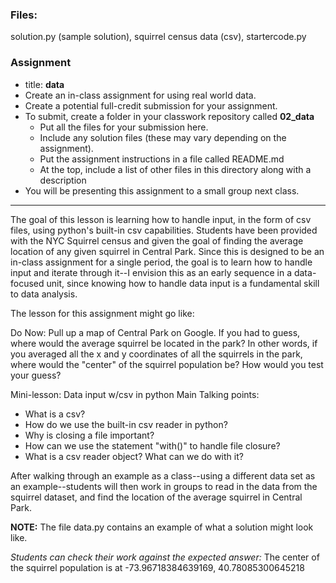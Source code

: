 ### Files:
solution.py (sample solution), squirrel census data (csv), startercode.py

### Assignment
  * title: **data**
  * Create an in-class assignment for using real world data.
  * Create a potential full-credit submission for your assignment.
  * To submit, create a folder in your classwork repository called **02_data**
    - Put all the files for your submission here.
    - Include any solution files (these may vary depending on the assignment).
    - Put the assignment instructions in a file called README.md
    - At the top, include a list of other files in this directory along with a description
  * You will be presenting this assignment to a small group next class.

---
The goal of this lesson is learning how to handle input, in the form of csv files,
using python's built-in csv capabilities. Students have been provided with the NYC Squirrel census
and given the goal of finding the average location of any given squirrel in Central Park.
Since this is designed to be an in-class assignment for a single period,
the goal is to learn how to handle input and iterate through it--I envision this as an
early sequence in a data-focused unit, since knowing how to handle data input is a fundamental skill to data analysis.

The lesson for this assignment might go like:

Do Now: Pull up a map of Central Park on Google. If you had to guess, where would the average squirrel
be located in the park? In other words, if you averaged all the x and y coordinates of all the squirrels in the park,
where would the "center" of the squirrel population be? How would you test your guess?

Mini-lesson: Data input w/csv in python
Main Talking points:
+ What is a csv?
+ How do we use the built-in csv reader in python?
+ Why is closing a file important?
+ How can we use the statement "with()" to handle file closure?
+ What is a csv reader object? What can we do with it?

After walking through an example as a class--using a different data set as an example--students will then work in groups to
read in the data from the squirrel dataset, and find the location of the average squirrel in Central Park.

**NOTE:** The file data.py contains an example of what a solution might look like.

*Students can check their work against the expected answer:*
The center of the squirrel population is at -73.96718384639169, 40.78085300645218
